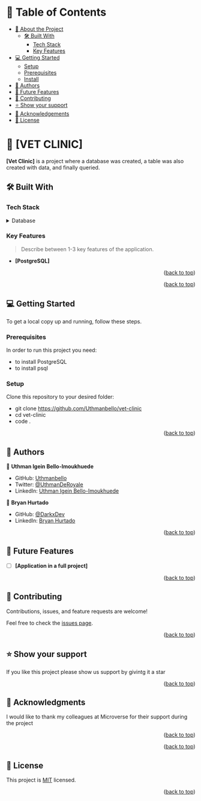 <a name="readme-top"></a>

# 📗 Table of Contents

- [📖 About the Project](#about-project)
  - [🛠 Built With](#built-with)
    - [Tech Stack](#tech-stack)
    - [Key Features](#key-features)
- [💻 Getting Started](#getting-started)
  - [Setup](#setup)
  - [Prerequisites](#prerequisites)
  - [Install](#install)
- [👥 Authors](#authors)
- [🔭 Future Features](#future-features)
- [🤝 Contributing](#contributing)
- [⭐️ Show your support](#support)
- [🙏 Acknowledgements](#acknowledgements)
- [📝 License](#license)

# 📖 [VET CLINIC] <a name="about-project"></a>

**[Vet Clinic]** is a project where a database was created, a table was also created with data, and finally queried.

## 🛠 Built With <a name="built-with"></a>

### Tech Stack <a name="tech-stack"></a>

<details>
<summary>Database</summary>
  <ul>
    <li><a href="https://www.postgresql.org/">PostgreSQL</a></li>
  </ul>
</details>

### Key Features <a name="key-features"></a>

> Describe between 1-3 key features of the application.

- **[PostgreSQL]**

<p align="right">(<a href="#readme-top">back to top</a>)</p>

<p align="right">(<a href="#readme-top">back to top</a>)</p>

<!-- GETTING STARTED -->

## 💻 Getting Started <a name="getting-started"></a>

To get a local copy up and running, follow these steps.

### Prerequisites

In order to run this project you need:

- to install PostgreSQL
- to install psql

### Setup

Clone this repository to your desired folder:

- git clone https://github.com/Uthmanbello/vet-clinic
- cd vet-clinic
- code . <!-- If you are using VS Code -->

<p align="right">(<a href="#readme-top">back to top</a>)</p>

## 👥 Authors <a name="authors"></a>

👤 **Uthman Igein Bello-Imoukhuede**

- GitHub: [Uthmanbello](https://github.com/Uthmanbello)
- Twitter: [@UthmanDeRoyale](https://twitter.com/UthmanDeRoyale)
- LinkedIn: [Uthman Igein Bello-Imoukhuede](linkedin.com/in/uthmanbelloimoukhuede)

👤 **Bryan Hurtado**

- GitHub: [@DarkxDev](https://github.com/DarkxDev)
- LinkedIn: [Bryan Hurtado](https://www.linkedin.com/in/bryan-hurtado/)

<p align="right">(<a href="#readme-top">back to top</a>)</p>

## 🔭 Future Features <a name="future-features"></a>

- [ ] **[Application in a full project]**

<p align="right">(<a href="#readme-top">back to top</a>)</p>

## 🤝 Contributing <a name="contributing"></a>

Contributions, issues, and feature requests are welcome!

Feel free to check the [issues page](../../issues/).

<p align="right">(<a href="#readme-top">back to top</a>)</p>

## ⭐️ Show your support <a name="support"></a>

If you like this project please show us support by givintg it a star

<p align="right">(<a href="#readme-top">back to top</a>)</p>

## 🙏 Acknowledgments <a name="acknowledgements"></a>

I would like to thank my colleagues at Microverse for their support during the project

<p align="right">(<a href="#readme-top">back to top</a>)</p>

<p align="right">(<a href="#readme-top">back to top</a>)</p>

## 📝 License <a name="license"></a>

This project is [MIT](./MIT) licensed.

<p align="right">(<a href="#readme-top">back to top</a>)</p>
